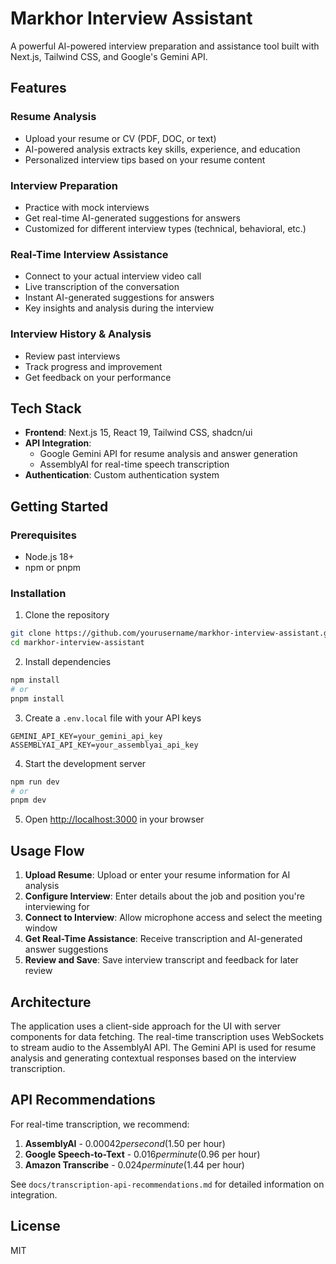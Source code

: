 # Markhor Interview Assistant

A powerful AI-powered interview preparation and assistance tool built with Next.js, Tailwind CSS, and Google's Gemini API.

## Features

### Resume Analysis
- Upload your resume or CV (PDF, DOC, or text)
- AI-powered analysis extracts key skills, experience, and education
- Personalized interview tips based on your resume content

### Interview Preparation
- Practice with mock interviews
- Get real-time AI-generated suggestions for answers
- Customized for different interview types (technical, behavioral, etc.)

### Real-Time Interview Assistance
- Connect to your actual interview video call
- Live transcription of the conversation
- Instant AI-generated suggestions for answers
- Key insights and analysis during the interview

### Interview History & Analysis
- Review past interviews
- Track progress and improvement
- Get feedback on your performance

## Tech Stack

- **Frontend**: Next.js 15, React 19, Tailwind CSS, shadcn/ui
- **API Integration**: 
  - Google Gemini API for resume analysis and answer generation
  - AssemblyAI for real-time speech transcription
- **Authentication**: Custom authentication system

## Getting Started

### Prerequisites

- Node.js 18+ 
- npm or pnpm

### Installation

1. Clone the repository
```bash
git clone https://github.com/yourusername/markhor-interview-assistant.git
cd markhor-interview-assistant
```

2. Install dependencies
```bash
npm install
# or
pnpm install
```

3. Create a `.env.local` file with your API keys
```
GEMINI_API_KEY=your_gemini_api_key
ASSEMBLYAI_API_KEY=your_assemblyai_api_key 
```

4. Start the development server
```bash
npm run dev
# or
pnpm dev
```

5. Open [http://localhost:3000](http://localhost:3000) in your browser

## Usage Flow

1. **Upload Resume**: Upload or enter your resume information for AI analysis
2. **Configure Interview**: Enter details about the job and position you're interviewing for
3. **Connect to Interview**: Allow microphone access and select the meeting window
4. **Get Real-Time Assistance**: Receive transcription and AI-generated answer suggestions
5. **Review and Save**: Save interview transcript and feedback for later review

## Architecture

The application uses a client-side approach for the UI with server components for data fetching. The real-time transcription uses WebSockets to stream audio to the AssemblyAI API. The Gemini API is used for resume analysis and generating contextual responses based on the interview transcription.

## API Recommendations

For real-time transcription, we recommend:

1. **AssemblyAI** - $0.00042 per second ($1.50 per hour)
2. **Google Speech-to-Text** - $0.016 per minute ($0.96 per hour)
3. **Amazon Transcribe** - $0.024 per minute ($1.44 per hour)

See `docs/transcription-api-recommendations.md` for detailed information on integration.

## License

MIT 